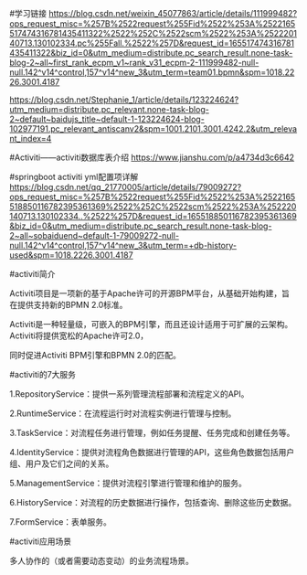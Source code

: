 #学习链接
https://blog.csdn.net/weixin_45077863/article/details/111999482?ops_request_misc=%257B%2522request%255Fid%2522%253A%2522165517474316781435411322%2522%252C%2522scm%2522%253A%252220140713.130102334.pc%255Fall.%2522%257D&request_id=165517474316781435411322&biz_id=0&utm_medium=distribute.pc_search_result.none-task-blog-2~all~first_rank_ecpm_v1~rank_v31_ecpm-2-111999482-null-null.142^v14^control,157^v14^new_3&utm_term=team01.bpmn&spm=1018.2226.3001.4187

https://blog.csdn.net/Stephanie_1/article/details/123224624?utm_medium=distribute.pc_relevant.none-task-blog-2~default~baidujs_title~default-1-123224624-blog-102977191.pc_relevant_antiscanv2&spm=1001.2101.3001.4242.2&utm_relevant_index=4

#Activiti——activiti数据库表介绍
https://www.jianshu.com/p/a4734d3c6642

#springboot activiti yml配置项详解
https://blog.csdn.net/qq_21770005/article/details/79009272?ops_request_misc=%257B%2522request%255Fid%2522%253A%2522165518850116782395361369%2522%252C%2522scm%2522%253A%252220140713.130102334..%2522%257D&request_id=165518850116782395361369&biz_id=0&utm_medium=distribute.pc_search_result.none-task-blog-2~all~sobaiduend~default-1-79009272-null-null.142^v14^control,157^v14^new_3&utm_term=+db-history-used&spm=1018.2226.3001.4187

#activiti简介

Activiti项目是一项新的基于Apache许可的开源BPM平台，从基础开始构建，旨在提供支持新的BPMN 2.0标准。

Activiti是一种轻量级，可嵌入的BPM引擎，而且还设计适用于可扩展的云架构。 Activiti将提供宽松的Apache许可2.0，

同时促进Activiti BPM引擎和BPMN 2.0的匹配。

#activiti的7大服务

1.RepositoryService：提供一系列管理流程部署和流程定义的API。

2.RuntimeService：在流程运行时对流程实例进行管理与控制。

3.TaskService：对流程任务进行管理，例如任务提醒、任务完成和创建任务等。

4.IdentityService：提供对流程角色数据进行管理的API，这些角色数据包括用户组、用户及它们之间的关系。

5.ManagementService：提供对流程引擎进行管理和维护的服务。

6.HistoryService：对流程的历史数据进行操作，包括查询、删除这些历史数据。

7.FormService：表单服务。

#activiti应用场景

多人协作的（或者需要动态变动）的业务流程场景。